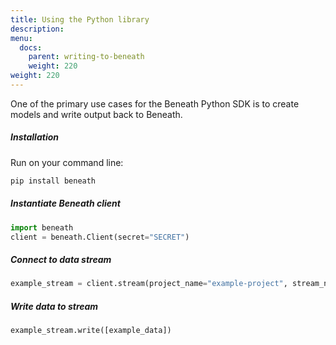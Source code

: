 ```yaml
---
title: Using the Python library
description:
menu:
  docs:
    parent: writing-to-beneath
    weight: 220
weight: 220
---
```

One of the primary use cases for the Beneath Python SDK is to create models and write output back to Beneath.

##### Installation
Run on your command line:
```bash
pip install beneath
```

##### Instantiate Beneath client

```python
import beneath
client = beneath.Client(secret="SECRET")
```

##### Connect to data stream
```python
example_stream = client.stream(project_name="example-project", stream_name="example-stream-1")
```

##### Write data to stream
```python
example_stream.write([example_data]) 
```
